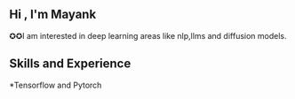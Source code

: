 ## Hi , I'm Mayank 
✪✪I am interested in deep learning areas like nlp,llms and diffusion models.

## Skills and Experience
*Tensorflow and Pytorch


